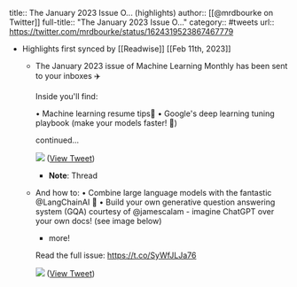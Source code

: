 title:: The January 2023 Issue O... (highlights)
author:: [[@mrdbourke on Twitter]]
full-title:: "The January 2023 Issue O..."
category:: #tweets
url:: https://twitter.com/mrdbourke/status/1624319523867467779

- Highlights first synced by [[Readwise]] [[Feb 11th, 2023]]
	- The January 2023 issue of Machine Learning Monthly has been sent to your inboxes ✈️
	  
	  Inside you'll find:
	  
	  • Machine learning resume tips📄
	  • Google's deep learning tuning playbook (make your models faster! 🚀)
	  
	  continued... 
	  
	  ![](https://pbs.twimg.com/media/Foq8_H1aMAEsFyk.jpg) ([View Tweet](https://twitter.com/mrdbourke/status/1624319523867467779))
		- **Note**: Thread
	- And how to: 
	  • Combine large language models with the fantastic @LangChainAI 🔗
	  • Build your own generative question answering system (GQA) courtesy of @jamescalam - imagine ChatGPT over your own docs! (see image below) 
	  
	  + more!
	  
	  Read the full issue: https://t.co/SyWfJLJa76 
	  
	  ![](https://pbs.twimg.com/media/Foq9gxlaEAEjfqs.jpg) ([View Tweet](https://twitter.com/mrdbourke/status/1624319529185873921))